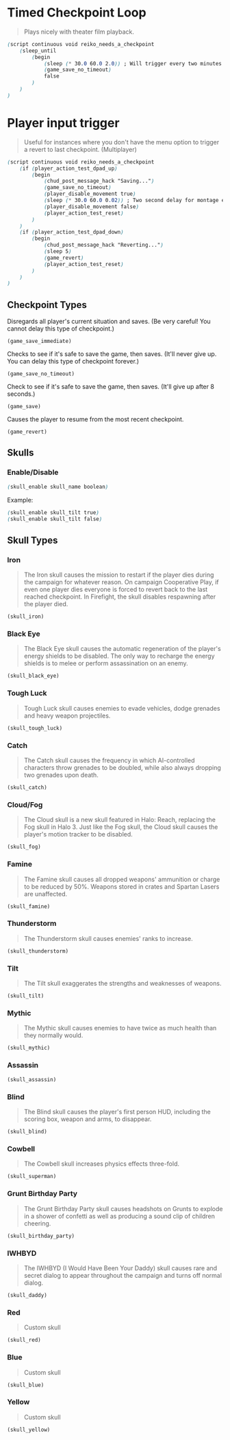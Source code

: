 # Timed Checkpoint Loop
> Plays nicely with theater film playback.

```css
(script continuous void reiko_needs_a_checkpoint
    (sleep_until
        (begin
            (sleep (* 30.0 60.0 2.0)) ; Will trigger every two minutes!
            (game_save_no_timeout)
            false
        )
    )
)
```

# Player input trigger
> Useful for instances where you don't have the menu option to trigger a revert to last checkpoint. (Multiplayer)
```css
(script continuous void reiko_needs_a_checkpoint
    (if (player_action_test_dpad_up)
        (begin
            (chud_post_message_hack "Saving...")
            (game_save_no_timeout)
            (player_disable_movement true)
            (sleep (* 30.0 60.0 0.02)) ; Two second delay for montage editors using theater.
            (player_disable_movement false)
            (player_action_test_reset)
        )
    )
    (if (player_action_test_dpad_down) 
        (begin
            (chud_post_message_hack "Reverting...")
            (sleep 5)
            (game_revert)
            (player_action_test_reset)
        )
    )
)
```

## Checkpoint Types
Disregards all player's current situation and saves. (Be very careful! You cannot delay this type of checkpoint.)
```
(game_save_immediate)
```

Checks to see if it's safe to save the game, then saves. (It'll never give up. You can delay this type of checkpoint forever.)
```
(game_save_no_timeout)
```

Check to see if it's safe to save the game, then saves. (It'll give up after 8 seconds.)
```
(game_save)
```

Causes the player to resume from the most recent checkpoint.
```
(game_revert)
```

## Skulls
### Enable/Disable
```css
(skull_enable skull_name boolean)
```
Example:
```css
(skull_enable skull_tilt true)
(skull_enable skull_tilt false)
```
## Skull Types
### Iron
> The Iron skull causes the mission to restart if the player dies during the campaign for whatever reason. On campaign Cooperative Play, if even one player dies everyone is forced to revert back to the last reached checkpoint. In Firefight, the skull disables respawning after the player died.
```
(skull_iron)
```
### Black Eye
> The Black Eye skull causes the automatic regeneration of the player's energy shields to be disabled. The only way to recharge the energy shields is to melee or perform assassination on an enemy.
```
(skull_black_eye)
```
### Tough Luck
> Tough Luck skull causes enemies to evade vehicles, dodge grenades and heavy weapon projectiles.
```
(skull_tough_luck)
```
### Catch
> The Catch skull causes the frequency in which AI-controlled characters throw grenades to be doubled, while also always dropping two grenades upon death.
```
(skull_catch)
```
### Cloud/Fog
> The Cloud skull is a new skull featured in Halo: Reach, replacing the Fog skull in Halo 3. Just like the Fog skull, the Cloud skull causes the player's motion tracker to be disabled.
```
(skull_fog)
```
### Famine
> The Famine skull causes all dropped weapons' ammunition or charge to be reduced by 50%. Weapons stored in crates and Spartan Lasers are unaffected.
```
(skull_famine)
```
### Thunderstorm
> The Thunderstorm skull causes enemies' ranks to increase.
```
(skull_thunderstorm)
```
### Tilt
> The Tilt skull exaggerates the strengths and weaknesses of weapons.
```
(skull_tilt)
```
### Mythic
> The Mythic skull causes enemies to have twice as much health than they normally would.
```
(skull_mythic)
```
### Assassin
```
(skull_assassin)
```
### Blind
> The Blind skull causes the player's first person HUD, including the scoring box, weapon and arms, to disappear.
```
(skull_blind)
```
### Cowbell
> The Cowbell skull increases physics effects three-fold.
```
(skull_superman)
```
### Grunt Birthday Party
> The Grunt Birthday Party skull causes headshots on Grunts to explode in a shower of confetti as well as producing a sound clip of children cheering.
```
(skull_birthday_party)
```
### IWHBYD
> The IWHBYD (I Would Have Been Your Daddy) skull causes rare and secret dialog to appear throughout the campaign and turns off normal dialog.
```
(skull_daddy)
```
### Red
> Custom skull
```
(skull_red)
```
### Blue
> Custom skull
```
(skull_blue)
```
### Yellow
> Custom skull
```
(skull_yellow)
```
